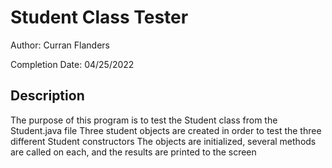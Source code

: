 # Student Class Tester
Author: Curran Flanders

Completion Date: 04/25/2022

## Description
The purpose of this program is to test the Student class from the Student.java file
Three student objects are created in order to test the three different Student constructors
The objects are initialized, several methods are called on each, and the results are printed
to the screen
